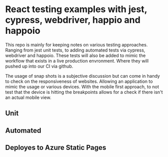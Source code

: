 # React testing examples with jest, cypress, webdriver, happio and happoio
This repo is mainly for keeping notes on various testing approaches. Ranging from jest unit tests,  to adding automated tests via cypress, webdriver and happoio. 
These tests will also be added to mimic the workflow that exists in a live production envronment. Where they will pushed up into our CI via github.

The usage of snap shots is a subjective discussion but can come in handy to check on the responsiveness of websites. Allowing an application to mimic the usage or various devices. With the mobile first approach, to not test that the device is hitting the breakpoints allows for a check if there isn't an actual mobile view. 

## Unit

## Automated

## Deployes to Azure Static Pages
